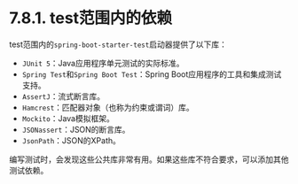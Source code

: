 # 7.8.1. test范围内的依赖

test范围内的`spring-boot-starter-test`启动器提供了以下库：
+ `JUnit 5`：Java应用程序单元测试的实际标准。
+ `Spring Test`和`Spring Boot Test`：Spring Boot应用程序的工具和集成测试支持。
+ `AssertJ`：流式断言库。
+ `Hamcrest`：匹配器对象（也称为约束或谓词）库。
+ `Mockito`：Java模拟框架。
+ `JSONassert`：JSON的断言库。
+ `JsonPath`：JSON的XPath。

编写测试时，会发现这些公共库非常有用。如果这些库不符合要求，可以添加其他测试依赖。
